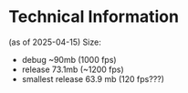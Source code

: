 # Technical Information
(as of 2025-04-15)
Size:
- debug ~90mb (1000 fps)
- release 73.1mb (~1200 fps)
- smallest release 63.9 mb (120 fps???) 
